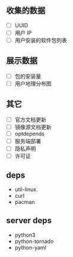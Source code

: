 收集的数据
----

* [ ] UUID
* [ ] 用户 IP
* [ ] 用户安装的软件包列表

展示数据
----

* [ ] 包的安装量
* [ ] 用户地理分布图

其它
----

* [ ] 官方文档更新
* [ ] 镜像源文档更新
* [ ] optdepends
* [ ] 服务端部署
* [ ] 隐私声明
* [ ] 许可证

deps
----

* util-linux
* curl
* pacman

server deps
---
* python3
* python-tornado
* python-yaml
